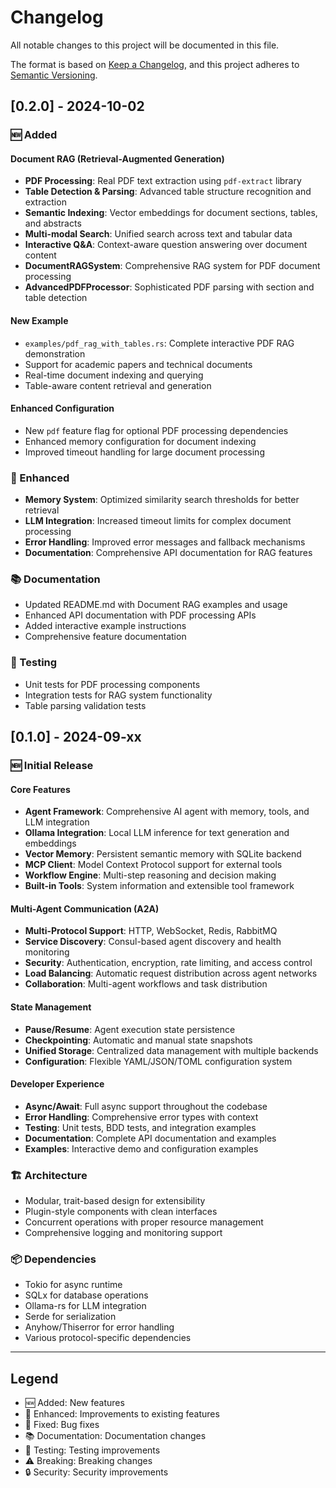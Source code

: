 # Changelog

All notable changes to this project will be documented in this file.

The format is based on [Keep a Changelog](https://keepachangelog.com/en/1.0.0/),
and this project adheres to [Semantic Versioning](https://semver.org/spec/v2.0.0.html).

## [0.2.0] - 2024-10-02

### 🆕 Added

#### Document RAG (Retrieval-Augmented Generation)
- **PDF Processing**: Real PDF text extraction using `pdf-extract` library
- **Table Detection & Parsing**: Advanced table structure recognition and extraction
- **Semantic Indexing**: Vector embeddings for document sections, tables, and abstracts  
- **Multi-modal Search**: Unified search across text and tabular data
- **Interactive Q&A**: Context-aware question answering over document content
- **DocumentRAGSystem**: Comprehensive RAG system for PDF document processing
- **AdvancedPDFProcessor**: Sophisticated PDF parsing with section and table detection

#### New Example
- `examples/pdf_rag_with_tables.rs`: Complete interactive PDF RAG demonstration
- Support for academic papers and technical documents
- Real-time document indexing and querying
- Table-aware content retrieval and generation

#### Enhanced Configuration
- New `pdf` feature flag for optional PDF processing dependencies
- Enhanced memory configuration for document indexing
- Improved timeout handling for large document processing

### 🔧 Enhanced
- **Memory System**: Optimized similarity search thresholds for better retrieval
- **LLM Integration**: Increased timeout limits for complex document processing
- **Error Handling**: Improved error messages and fallback mechanisms
- **Documentation**: Comprehensive API documentation for RAG features

### 📚 Documentation
- Updated README.md with Document RAG examples and usage
- Enhanced API documentation with PDF processing APIs
- Added interactive example instructions
- Comprehensive feature documentation

### 🧪 Testing
- Unit tests for PDF processing components
- Integration tests for RAG system functionality
- Table parsing validation tests

## [0.1.0] - 2024-09-xx

### 🆕 Initial Release

#### Core Features
- **Agent Framework**: Comprehensive AI agent with memory, tools, and LLM integration
- **Ollama Integration**: Local LLM inference for text generation and embeddings
- **Vector Memory**: Persistent semantic memory with SQLite backend
- **MCP Client**: Model Context Protocol support for external tools
- **Workflow Engine**: Multi-step reasoning and decision making
- **Built-in Tools**: System information and extensible tool framework

#### Multi-Agent Communication (A2A)
- **Multi-Protocol Support**: HTTP, WebSocket, Redis, RabbitMQ
- **Service Discovery**: Consul-based agent discovery and health monitoring
- **Security**: Authentication, encryption, rate limiting, and access control
- **Load Balancing**: Automatic request distribution across agent networks
- **Collaboration**: Multi-agent workflows and task distribution

#### State Management
- **Pause/Resume**: Agent execution state persistence
- **Checkpointing**: Automatic and manual state snapshots
- **Unified Storage**: Centralized data management with multiple backends
- **Configuration**: Flexible YAML/JSON/TOML configuration system

#### Developer Experience
- **Async/Await**: Full async support throughout the codebase
- **Error Handling**: Comprehensive error types with context
- **Testing**: Unit tests, BDD tests, and integration examples
- **Documentation**: Complete API documentation and examples
- **Examples**: Interactive demo and configuration examples

### 🏗️ Architecture
- Modular, trait-based design for extensibility
- Plugin-style components with clean interfaces
- Concurrent operations with proper resource management
- Comprehensive logging and monitoring support

### 📦 Dependencies
- Tokio for async runtime
- SQLx for database operations
- Ollama-rs for LLM integration
- Serde for serialization
- Anyhow/Thiserror for error handling
- Various protocol-specific dependencies

---

## Legend

- 🆕 Added: New features
- 🔧 Enhanced: Improvements to existing features  
- 🐛 Fixed: Bug fixes
- 📚 Documentation: Documentation changes
- 🧪 Testing: Testing improvements
- ⚠️ Breaking: Breaking changes
- 🔒 Security: Security improvements